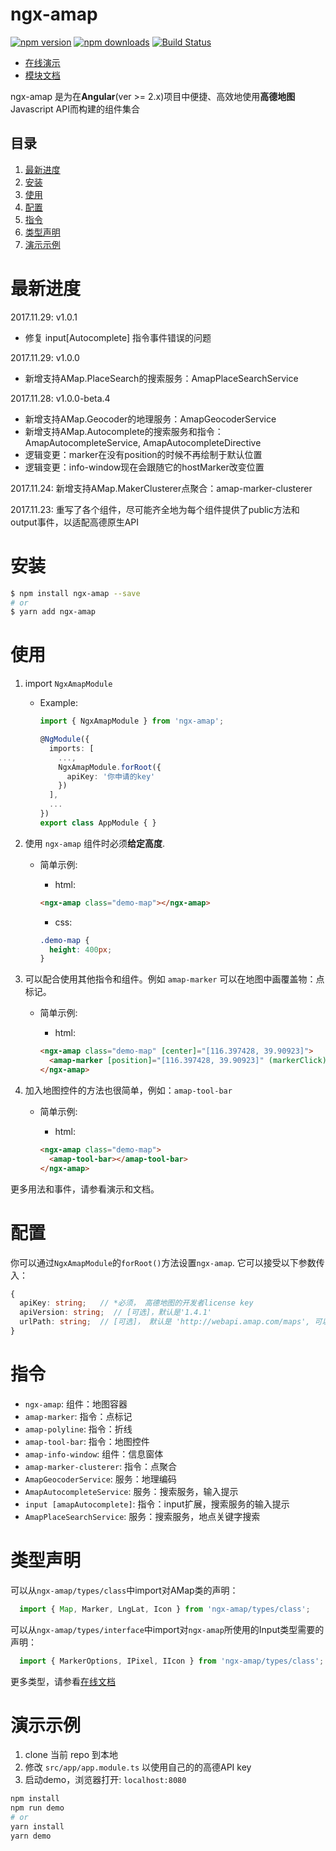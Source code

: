 # ngx-amap 
[![npm version](https://badge.fury.io/js/ngx-amap.svg)](https://badge.fury.io/js/ngx-amap)
[![npm downloads](https://img.shields.io/npm/dm/ngx-amap.svg)](https://npmjs.org/ngx-amap)
[![Build Status](https://travis-ci.org/xieziyu/ngx-amap.svg?branch=master)](https://travis-ci.org/xieziyu/ngx-amap)

+ [在线演示](https://xieziyu.github.io/ngx-amap)
+ [模块文档](https://xieziyu.github.io/ngx-amap/api-doc)

ngx-amap 是为在**Angular**(ver >= 2.x)项目中便捷、高效地使用**高德地图**Javascript API而构建的组件集合

## 目录
1. [最新进度](#最新进度)
2. [安装](#安装)
3. [使用](#使用)
4. [配置](#配置)
5. [指令](#指令)
6. [类型声明](#类型声明)
7. [演示示例](#演示示例)

# 最新进度
2017.11.29: v1.0.1
  + 修复 input[Autocomplete] 指令事件错误的问题

2017.11.29: v1.0.0
  + 新增支持AMap.PlaceSearch的搜索服务：AmapPlaceSearchService

2017.11.28: v1.0.0-beta.4
  + 新增支持AMap.Geocoder的地理服务：AmapGeocoderService
  + 新增支持AMap.Autocomplete的搜索服务和指令：AmapAutocompleteService, AmapAutocompleteDirective
  + 逻辑变更：marker在没有position的时候不再绘制于默认位置
  + 逻辑变更：info-window现在会跟随它的hostMarker改变位置

2017.11.24: 新增支持AMap.MakerClusterer点聚合：amap-marker-clusterer

2017.11.23: 重写了各个组件，尽可能齐全地为每个组件提供了public方法和output事件，以适配高德原生API

# 安装
```bash
$ npm install ngx-amap --save
# or
$ yarn add ngx-amap
```

# 使用
1. import `NgxAmapModule`
    + Example:
      ```typescript
      import { NgxAmapModule } from 'ngx-amap';

      @NgModule({
        imports: [
          ...,
          NgxAmapModule.forRoot({
            apiKey: '你申请的key'
          })
        ],
        ...
      })
      export class AppModule { }
      ```

2. 使用 `ngx-amap` 组件时必须**给定高度**.
    + 简单示例:

      + html:
      ```html
      <ngx-amap class="demo-map"></ngx-amap>
      ```

      + css:
      ```css
      .demo-map {
        height: 400px;
      }
      ```

3. 可以配合使用其他指令和组件。例如 `amap-marker` 可以在地图中画覆盖物：点标记。
    + 简单示例:

      + html:
      ```html
      <ngx-amap class="demo-map" [center]="[116.397428, 39.90923]">
        <amap-marker [position]="[116.397428, 39.90923]" (markerClick)="onMarkerClick($event)"></amap-marker>
      </ngx-amap>
      ```

4. 加入地图控件的方法也很简单，例如：`amap-tool-bar`
    + 简单示例:

      + html:
      ```html
      <ngx-amap class="demo-map">
        <amap-tool-bar></amap-tool-bar>
      </ngx-amap>
      ```

更多用法和事件，请参看演示和文档。

# 配置
你可以通过`NgxAmapModule`的`forRoot()`方法设置`ngx-amap`. 它可以接受以下参数传入：
```typescript
{
  apiKey: string;   // *必须， 高德地图的开发者license key
  apiVersion: string;  // [可选]，默认是'1.4.1'
  urlPath: string;  // [可选]， 默认是 'http://webapi.amap.com/maps', 可以用它设置HTTPS或者HTTP协议
}
```

# 指令
+ `ngx-amap`: 组件：地图容器
+ `amap-marker`: 指令：点标记
+ `amap-polyline`: 指令：折线
+ `amap-tool-bar`: 指令：地图控件
+ `amap-info-window`: 组件：信息窗体
+ `amap-marker-clusterer`: 指令：点聚合
+ `AmapGeocoderService`: 服务：地理编码
+ `AmapAutocompleteService`: 服务：搜索服务，输入提示
+ `input [amapAutocomplete]`: 指令：input扩展，搜索服务的输入提示
+ `AmapPlaceSearchService`: 服务：搜索服务，地点关键字搜索


# 类型声明
可以从`ngx-amap/types/class`中import对AMap类的声明：

```typescript
  import { Map, Marker, LngLat, Icon } from 'ngx-amap/types/class';
```

可以从`ngx-amap/types/interface`中import对`ngx-amap`所使用的Input类型需要的声明：

```typescript
  import { MarkerOptions, IPixel, IIcon } from 'ngx-amap/types/class';
```

更多类型，请参看[在线文档](https://xieziyu.github.io/ngx-amap/api-doc)

# 演示示例
1. clone 当前 repo 到本地
2. 修改 `src/app/app.module.ts` 以使用自己的的高德API key
3. 启动demo，浏览器打开: `localhost:8080`
```bash
npm install
npm run demo
# or
yarn install
yarn demo
```